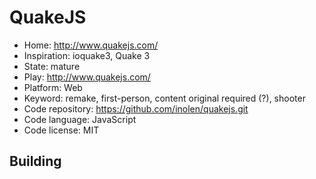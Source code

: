 # QuakeJS

- Home: http://www.quakejs.com/
- Inspiration: ioquake3, Quake 3
- State: mature
- Play: http://www.quakejs.com/
- Platform: Web
- Keyword: remake, first-person, content original required (?), shooter
- Code repository: https://github.com/inolen/quakejs.git
- Code language: JavaScript
- Code license: MIT

## Building
